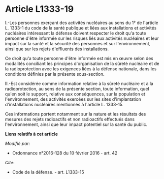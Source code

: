 # Article L1333-19

I.-Les personnes exerçant des activités nucléaires au sens du 1° de l'article L. 1333-1 du code de la santé publique et liées
aux installations et activités nucléaires intéressant la défense doivent respecter le droit qu'a toute personne d'être
informée sur les risques liés aux activités nucléaires et leur impact sur la santé et la sécurité des personnes et sur
l'environnement, ainsi que sur les rejets d'effluents des installations. 

Ce droit qu'a toute personne d'être informée est mis en œuvre selon des modalités conciliant les principes d'organisation de
la sûreté nucléaire et de la radioprotection avec les exigences liées à la défense nationale, dans les conditions définies
par la présente sous-section. 

II.-Est considérée comme information relative à la sûreté nucléaire et à la radioprotection, au sens de la présente section,
toute information, quel qu'en soit le support, relative aux conséquences, sur la population et l'environnement, des activités
exercées sur les sites d'implantation d'installations nucléaires mentionnés à l'article L. 1333-15. 

Ces informations portent notamment sur la nature et les résultats des mesures des rejets radioactifs et non radioactifs
effectués dans l'environnement, ainsi que leur impact potentiel sur la santé du public.

**Liens relatifs à cet article**

_Modifié par_:

  - Ordonnance n°2016-128 du 10 février 2016 - art. 42

_Cite_:

  - Code de la défense. - art. L1333-15
